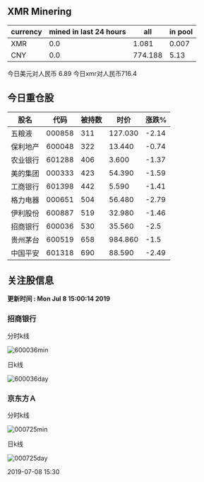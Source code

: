 ## XMR Minering

|currency|mined in last 24 hours|all|in pool|
|---|---|---|---|
|XMR|0.0|1.081|0.007|
|CNY|0.0|774.188|5.13|

今日美元对人民币 6.89	今日xmr对人民币716.4


## 今日重仓股 

|股名|代码|被持数|时价|涨跌%|
|---|---|---|---|---|
|五粮液|000858|311|127.030|-2.14|
|保利地产|600048|322|13.440|-0.74|
|农业银行|601288|406|3.600|-1.37|
|美的集团|000333|423|54.390|-1.59|
|工商银行|601398|442|5.590|-1.41|
|格力电器|000651|504|56.480|-2.79|
|伊利股份|600887|519|32.980|-1.46|
|招商银行|600036|530|35.560|-2.5|
|贵州茅台|600519|658|984.860|-1.5|
|中国平安|601318|690|88.590|-2.49|

## 关注股信息
**更新时间 : Mon Jul  8 15:00:14 2019**
### 招商银行 
分时k线

![600036min](http://image.sinajs.cn/newchart/min/n/sh600036.gif)

日k线

![600036day](http://image.sinajs.cn/newchart/daily/n/sh600036.gif)

### 京东方Ａ 
分时k线

![000725min](http://image.sinajs.cn/newchart/min/n/sz000725.gif)

日k线

![000725day](http://image.sinajs.cn/newchart/daily/n/sz000725.gif)

2019-07-08 15:30